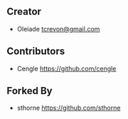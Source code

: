 ## Creator

* Oleiade <tcrevon@gmail.com>

## Contributors

* Cengle <https://github.com/cengle>

## Forked By

* sthorne <https://github.com/sthorne>